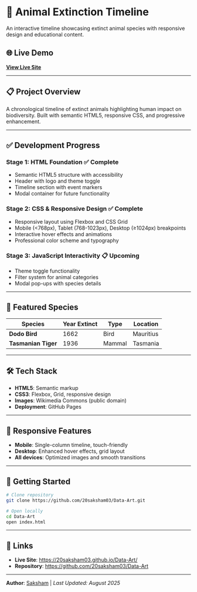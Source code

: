 # 🦕 Animal Extinction Timeline

An interactive timeline showcasing extinct animal species with responsive design and educational content.

## 🌐 Live Demo
**[View Live Site](https://20saksham03.github.io/Data-Art/)**

---

## 📋 Project Overview

A chronological timeline of extinct animals highlighting human impact on biodiversity. Built with semantic HTML5, responsive CSS, and progressive enhancement.

---

## ✅ Development Progress

### **Stage 1: HTML Foundation** ✅ Complete
- Semantic HTML5 structure with accessibility
- Header with logo and theme toggle
- Timeline section with event markers
- Modal container for future functionality

### **Stage 2: CSS & Responsive Design** ✅ Complete
- Responsive layout using Flexbox and CSS Grid
- Mobile (<768px), Tablet (768-1023px), Desktop (≥1024px) breakpoints
- Interactive hover effects and animations
- Professional color scheme and typography

### **Stage 3: JavaScript Interactivity** 📋 Upcoming
- Theme toggle functionality
- Filter system for animal categories
- Modal pop-ups with species details

---

## 🐾 Featured Species

| Species | Year Extinct | Type | Location |
|---------|-------------|------|----------|
| **Dodo Bird** | 1662 | Bird | Mauritius |
| **Tasmanian Tiger** | 1936 | Mammal | Tasmania |

---

## 🛠️ Tech Stack

- **HTML5**: Semantic markup
- **CSS3**: Flexbox, Grid, responsive design
- **Images**: Wikimedia Commons (public domain)
- **Deployment**: GitHub Pages

---

## 📱 Responsive Features

- **Mobile**: Single-column timeline, touch-friendly
- **Desktop**: Enhanced hover effects, grid layout
- **All devices**: Optimized images and smooth transitions

---

## 🚀 Getting Started

```bash
# Clone repository
git clone https://github.com/20saksham03/Data-Art.git

# Open locally
cd Data-Art
open index.html
```

---

## 🔗 Links

- **Live Site**: https://20saksham03.github.io/Data-Art/
- **Repository**: https://github.com/20saksham03/Data-Art

---

**Author**: [Saksham](https://github.com/20saksham03) | *Last Updated: August 2025*
